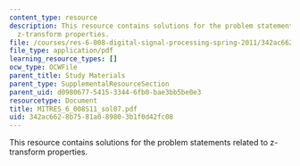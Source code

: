 ```yaml
---
content_type: resource
description: This resource contains solutions for the problem statements related to
  z-transform properties.
file: /courses/res-6-008-digital-signal-processing-spring-2011/342ac6628b7581a089803b1f0d42fc08_MITRES_6_008S11_sol07.pdf
file_type: application/pdf
learning_resource_types: []
ocw_type: OCWFile
parent_title: Study Materials
parent_type: SupplementalResourceSection
parent_uid: d0980677-5415-3344-6fb0-bae3bb5be0e3
resourcetype: Document
title: MITRES_6_008S11_sol07.pdf
uid: 342ac662-8b75-81a0-8980-3b1f0d42fc08
---
```

This resource contains solutions for the problem statements related to z-transform properties.

